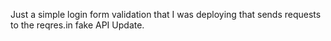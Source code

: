 Just a simple login form validation that I was deploying that sends requests to the reqres.in fake API
Update.
